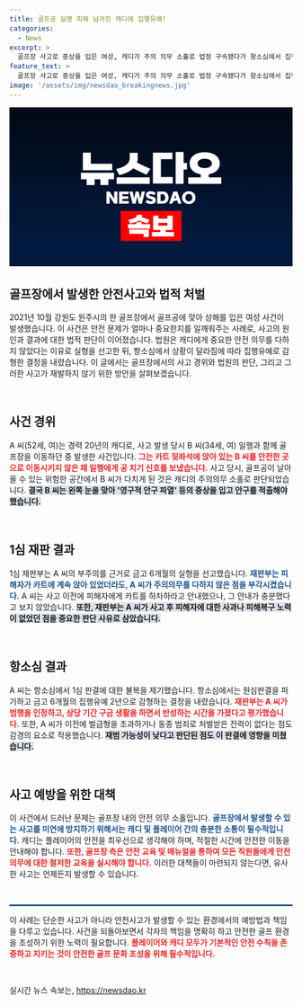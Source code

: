 ```yaml
---
title: 골프공 실명 피해 남겨진 캐디에 집행유예!
categories:
  - News
excerpt: >
  골프장 사고로 중상을 입은 여성, 캐디가 주의 의무 소홀로 법정 구속됐다가 항소심에서 집행유예로 감경! 사건의 전말과 재판 과정, 피해자의 삶에 미친 영향은? 클릭하여 자세히 알아보세요!
feature_text: >
  골프장 사고로 중상을 입은 여성, 캐디가 주의 의무 소홀로 법정 구속됐다가 항소심에서 집행유예로 감경! 사건의 전말과 재판 과정, 피해자의 삶에 미친 영향은? 클릭하여 자세히 알아보세요!
image: '/assets/img/newsdao_breakingnews.jpg'
---
```


<p><img src="/assets/img/newsdao_breakingnews.jpg" alt="cryptoinkorea 속보" /></p>

<h2 data-ke-size="size26">골프장에서 발생한 안전사고와 법적 처벌</h2>

<p data-ke-size="size16">2021년 10월 강원도 원주시의 한 골프장에서 골프공에 맞아 상해를 입은 여성 사건이 발생했습니다. 이 사건은 안전 문제가 얼마나 중요한지를 일깨워주는 사례로, 사고의 원인과 결과에 대한 법적 판단이 이어졌습니다. 법원은 캐디에게 중요한 안전 의무를 다하지 않았다는 이유로 실형을 선고한 뒤, 항소심에서 상황이 달라짐에 따라 집행유예로 감형한 결정을 내렸습니다. 이 글에서는 골프장에서의 사고 경위와 법원의 판단, 그리고 그러한 사고가 재발하지 않기 위한 방안을 살펴보겠습니다.</p>

<p data-ke-size="size16">&nbsp;</p>

<h2 data-ke-size="size26">사건 경위</h2>

<p data-ke-size="size16">A 씨(52세, 여)는 경력 20년의 캐디로, 사고 발생 당시 B 씨(34세, 여) 일행과 함께 골프장을 이동하던 중 발생한 사건입니다. <b><span style="color: #ee2323;">그는 카트 뒷좌석에 앉아 있는 B 씨를 안전한 곳으로 이동시키지 않은 채 일행에게 공 치기 신호를 보냈습니다.</span></b> 사고 당시, 골프공이 날아올 수 있는 위험한 공간에서 B 씨가 다치게 된 것은 캐디의 주의의무 소홀로 판단되었습니다. <b><span style="background-color: #21538527;">결국 B 씨는 왼쪽 눈을 맞아 '영구적 안구 파열' 등의 중상을 입고 안구를 적출해야 했습니다.</span></b></p>

<p data-ke-size="size16">&nbsp;</p>

<h2 data-ke-size="size26">1심 재판 결과</h2>

<p data-ke-size="size16">1심 재판부는 A 씨의 부주의를 근거로 금고 6개월의 실형을 선고했습니다. <b><span style="color: #1a5490;">재판부는 피해자가 카트에 계속 앉아 있었더라도, A 씨가 주의의무를 다하지 않은 점을 부각시켰습니다.</span></b> A 씨는 사고 이전에 피해자에게 카트를 하차하라고 안내했으나, 그 안내가 충분했다고 보지 않았습니다. <b><span style="background-color: #21538527;">또한, 재판부는 A 씨가 사고 후 피해자에 대한 사과나 피해복구 노력이 없었던 점을 중요한 판단 사유로 삼았습니다.</span></b></p>

<p data-ke-size="size16">&nbsp;</p>

<h2 data-ke-size="size26">항소심 결과</h2>

<p data-ke-size="size16">A 씨는 항소심에서 1심 판결에 대한 불복을 제기했습니다. 항소심에서는 원심판결을 파기하고 금고 6개월의 집행유예 2년으로 감형하는 결정을 내렸습니다. <b><span style="color: #ee2323;">재판부는 A 씨가 범행을 인정하고, 상당 기간 구금 생활을 하면서 반성하는 시간을 가졌다고 평가했습니다.</span></b> 또한, A 씨가 이전에 벌금형을 초과하거나 동종 범죄로 처벌받은 전력이 없다는 점도 감경의 요소로 작용했습니다. <b><span style="background-color: #21538527;">재범 가능성이 낮다고 판단된 점도 이 판결에 영향을 미쳤습니다.</span></b></p>

<p data-ke-size="size16">&nbsp;</p>

<h2 data-ke-size="size26">사고 예방을 위한 대책</h2>

<p data-ke-size="size16">이 사건에서 드러난 문제는 골프장 내의 안전 의무 소홀입니다. <b><span style="color: #1a5490;">골프장에서 발생할 수 있는 사고를 미연에 방지하기 위해서는 캐디 및 플레이어 간의 충분한 소통이 필수적입니다.</span></b> 캐디는 플레이어의 안전을 최우선으로 생각해야 하며, 적절한 시간에 안전한 이동을 안내해야 합니다. <b><span style="color: #ee2323;">또한, 골프장 측은 안전 교육 및 매뉴얼을 통하여 모든 직원들에게 안전 의무에 대한 철저한 교육을 실시해야 합니다.</span></b> 이러한 대책들이 마련되지 않는다면, 유사한 사고는 언제든지 발생할 수 있습니다.</p>

<p data-ke-size="size16">&nbsp;</p>

<hr style="height: 3px; border: none; background-color: #1a5490;"/>

<p data-ke-size="size16">이 사례는 단순한 사고가 아니라 안전사고가 발생할 수 있는 환경에서의 예방법과 책임을 다루고 있습니다. 사건을 되돌아보면서 각자의 책임을 명확히 하고 안전한 골프 환경을 조성하기 위한 노력이 필요합니다. <b><span style="color: #ee2323;">플레이어와 캐디 모두가 기본적인 안전 수칙을 존중하고 지키는 것이 안전한 골프 문화 조성을 위해 필수적입니다.</span></b></p>

<p data-ke-size="size16">&nbsp;</p>
실시간 뉴스 속보는, <a href="https://newsdao.kr" rel="dofollow">https://newsdao.kr</a>


